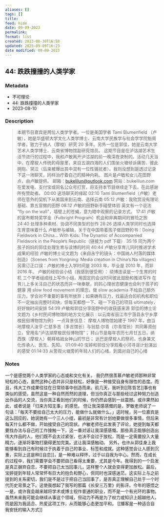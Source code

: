 ```yaml
---
aliases: []
tags: []
title: 
feed: hide
date: 09-09-2023
permalink: 
format: list
created: 2023-08-30T16:58
updated: 2023-09-09T16:23
date modified: 09-09-2023
---
```

##  44: 跌跌撞撞的人类学家  
### Metadata 
- 不可理论 
-  44: 跌跌撞撞的人类学家  
- 2023-08-10 
### Description 
>本期节目嘉宾是两位人类学学者。一位是美国学者 Tami Blumenfield （卢敏），她是华盛顿大学文化人类学博士、云南大学民族学与社会学学院魁阁学者，致力于纳人（摩梭）研究 20 多年。另外一位是郭佳，她是云南大学艺术人类学博士、云南省博物馆副研究馆员。 这期节目是在泸沽湖艺术生活节进行的过程中，我和卢敏离开泸沽湖的前一晚深夜录制的。活动几天当中，在摩梭人传统的母屋里，来自五湖四海的人们围坐火塘倾诉痛苦、彼此拥抱、哭泣（后来被爆出其中混有一位性骚扰者）。我则没想到是透过记录下这一场聊天，同样治疗着自己的精神内耗。 图片是卢敏和女儿在田野点，由卢敏提供。 邮箱：bukelilun@outlook.com 网站：bukelilun.com 在爱发电、支付宝或同名公众号打赏，将支持本节目继续走下去，在此感谢所有赞助者。 00:00 这场聊天的缘起 02:10 Tami Blumenfield（卢敏）老师在意外的契机下从美国来到云南、选择云南 05:12 卢敏：我欣赏没有理论基础、靠五官做的田野 08:12 卢敏的田野新手碰壁体验 英文有一个说法 "fly on the wall"，墙壁上的苍蝇，意为暗中观察的记录方式。 17:41 卢敏的富布赖特奖学金（Fulbright Program）机会和非典期间的冒险之旅 24:40 处理多种素材、协调不同类型的创作 28:26 选择人类学同时也选择生育意味着什么 卢敏参与编辑，关于在中国带着孩子做田野的书：Doing Fieldwork in China... With Kids: The Dynamic of Accompanied Fieldwork in the People’s Republic（链接为 pdf 下载） 35:16 同为两个孩子妈妈的郭佳处理生育与读博的时间 40:44 卢敏分享育儿同时推进学术成果的经验 卢敏的博士论文题为《来自永宁的镜头：中国纳人村落的媒体创造》（Scenes from Yongning: Media creation in China’s Na villages） 另需订正口误：卢敏的博士入学时间是 2003 年，毕业是 2010 年，而非 2016 年。 卢敏的经验谈小结（我感到很受用）： 硕博连读是一个生育的时机 三个学者组成线上写作小组，用固定的会议时间彼此鼓励和推进写作 在育儿上多关注自己的状态而非一味奉献，妈妈心理状态健康也会利于孩子的健康 用 slow food movement 的理念，做 slow academia 不给自己额外压力，学会对不重要的事有所放弃；如果确有压力，找最适合的机构和职位 不一定抽出完整时间块，但每天都想一下、碰一下自己的项目 ultimately，好好做时间安排 54:39 卢敏和郭佳分享田野中的收获感来源 郭佳的博士论文题为《乡村民间博物馆的地方文化展示 : 以云南省丽江市宁蒗县永宁乡摩梭民俗博物馆为例》 一点背景信息： 摩梭人博物馆始建于 1997 年，由当地摩梭人汝亨·仁慈多吉（多吉馆长）与翁慈·尔青（尔青馆长）共同筹资创立，曾用名“泸沽湖摩梭民俗博物馆”； 转山节是每年农历七月廿五日，纳西族（摩梭人）朝拜格姆女神山的节日； 达巴是摩梭人的祭司，也身兼文化传承人、医生、先知。 01:09:40 宝婷和郭佳分享观看小河寻谣计划演出的感受 01:14:33 从旁观火塘旁的年轻人们的心绪，到面对自己的心绪
### Notes
一个是感觉两个人类学家的心态或和文化有关。
我仍然很羡慕卢敏老师那种非常轻松的心态，虽然这种心态并非只是轻松，好像是一种接受自身有限性的态度。而且，伟大工作成果往往在日常琐事中创造而来。前几天，我听到[[陈哲艺]]事也有类似的感受。虽然这是一种自然而然的道理，但当你真正与那些经过这种努力创造出作品的人交流，当你真正看到他们的时候，你仍然会感到一丝震撼。或许果然如此，或者说是「归来方知无事」的感觉。
但让我深感感慨的是，罗敏老师说了一句话：「每天不要给自己太大的压力，能做什么就做什么。」这时候，另一位嘉宾是这么回应的，她说她有一个三人小组，最初是非常有计划地要做很多事情，但后来每天什么都不做，开始接受自己的现状。卢敏老师在此发表了评论，她提到每天都要找办法与自己的工作接触一下，这一番对话让我深感感慨。那些真正能够创造出伟大作品的人，他们既不会太过紧张，也决不会过于放松，而是一定需要投入大量精力，逐渐将事物打磨得更加完美。这让我深感触动。
另外，也许从郭佳身上我能够看到自己有时候过于执着于自己的事业、标签和成就。这种感觉会让人感到沉重，实际上这是种[[自恋]]，是一种难以释怀，过于以自我为中心。然而，在成长的过程中，我们需要学会不要把自己看得太重要，尤其是今年。我得到的一个启发是真正摒弃自恋，不要把自己太当回事儿，这样整个人就会变得更加放松。最后，宝婷提到年轻人常常怀有巨大的抱负和野心，但同时也深感迷茫。这实际上与之前提到的关系密切，我们是不是过于把自己当回事了，是否真正理解自己处于一个时代历史背景之下。这使我想起了我写的那篇《长安三万里》的影评。今年的感悟之一是，或许我会越来越将学术或博士视作普通的职业，而不是一个有光环的事物。虽然未来我可能会继续从事这个领域，但动力不再是为了权力或知识上超越他人，而是因为我适合、热爱这项工作，从而能够心态更加平和。
[[播客是一种适合自我安抚的输入方式]]